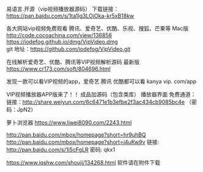 易语言.开源（vip视频播放器源码） 下载链接：https://pan.baidu.com/s/1ta1Ig3LOiOka-kr5xB18kw

各大网站vip视频免费观看 腾讯、爱奇艺、优酷、乐视、搜狐、芒果等 Mac版
http://code.cocoachina.com/view/136856
 https://iodefog.github.io/dmg/VipVideo.dmg  
 git 地址：https://github.com/iodefog/VipVideo.git
 
 在线解析爱奇艺、优酷、腾讯等VIP视频解析源码 最新版
 https://www.cr173.com/soft/804696.html
 
 发现一款可以看VIP视频的app，爱奇艺 腾讯 优酷都可以看
 kanya vip. com/app
 
 VIP视频播放器APP版来了！！ 成品加源码（包含类库）
 播放器界面 免费通道：链接：http://share.weiyun.com/6c6471e1b3efbe2f3ac434cb9085bc4e （密码：JpN2）
 
 萝卜浏览器
 https://www.liwei8090.com/2243.html
 
  http://pan.baidu.com/mbox/homepage?short=hr9uhBQ
  http://pan.baidu.com/mbox/homepage?short=i4uKw9v
  链接: http://pan.baidu.com/s/1i5cFgLR 密码: qkx1
  
  https://www.iqshw.com/shouji/134268.html    软件请在附件下载
